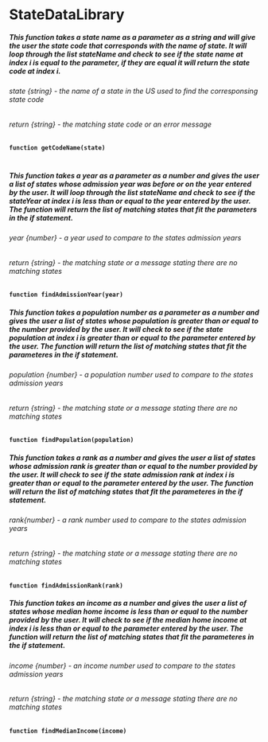# StateDataLibrary


##### This function takes a state name as a parameter as a string and will give the user the state code that corresponds with the name of state. It will loop through the list stateName and check to see if the state name at index i is equal to the parameter, if they are equal it will return the state code at index i.

###### state {string} - the name of a state in the US used to find the corresponsing state code

###### return {string} - the matching state code or an error message

**`function getCodeName(state)`**
#
##### This function takes a year as a parameter as a number and gives the user a list of states whose admission year was before or on the year entered by the user. It will loop through the list stateName and check to see if the stateYear at index i is less than or equal to the year entered by the user. The function will return the list of matching states that fit the parameters in the if statement.

###### year {number} - a year used to compare to the states admission years

###### return {string} - the matching state or a message stating there are no matching states

**` function findAdmissionYear(year) `**

##### This function takes a population number as a parameter as a number and gives the user a list of states whose population is greater than or equal to the number provided by the user. It will check to see if the state population at index i is greater than or equal to the parameter entered by the user. The function will return the list of matching states that fit the parameteres in the if statement.

###### population {number} - a population number used to compare to the states admission years

###### return {string} - the matching state or a message stating there are no matching states

**` function findPopulation(population) `**

##### This function takes a rank as a number and gives the user a list of states whose admission rank is greater than or equal to the number provided by the user. It will check to see if the state admission rank at index i is greater than or equal to the parameter entered by the user. The function will return the list of matching states that fit the parameteres in the if statement.

###### rank{number} - a rank number used to compare to the states admission years

###### return {string} - the matching state or a message stating there are no matching states

**` function findAdmissionRank(rank) `**

##### This function takes an income as a number and gives the user a list of states whose median home income is less than or equal to the number provided by the user. It will check to see if the median home income at index i is less than or equal to the parameter entered by the user. The function will return the list of matching states that fit the parameteres in the if statement.

###### income {number} - an income number used to compare to the states admission years

###### return {string} - the matching state or a message stating there are no matching states

**` function findMedianIncome(income) `**
